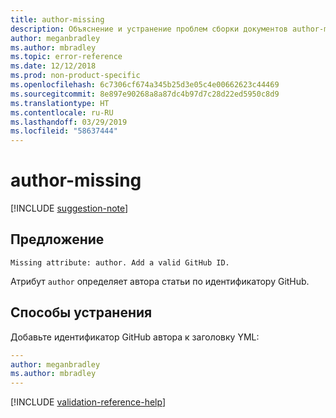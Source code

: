 ```yaml
---
title: author-missing
description: Объяснение и устранение проблем сборки документов author-missing
author: meganbradley
ms.author: mbradley
ms.topic: error-reference
ms.date: 12/12/2018
ms.prod: non-product-specific
ms.openlocfilehash: 6c7306cf674a345b25d3e05c4e00662623c44469
ms.sourcegitcommit: 8e897e90268a8a87dc4b97d7c28d22ed5950c8d9
ms.translationtype: HT
ms.contentlocale: ru-RU
ms.lasthandoff: 03/29/2019
ms.locfileid: "58637444"
---
```

# <a name="author-missing"></a>author-missing

[!INCLUDE [suggestion-note](includes/suggestion-note.md)]

## <a name="suggestion"></a>Предложение

`Missing attribute: author. Add a valid GitHub ID.`

Атрибут `author` определяет автора статьи по идентификатору GitHub. 

## <a name="resolution"></a>Способы устранения

Добавьте идентификатор GitHub автора к заголовку YML:

```yml
---
author: meganbradley
ms.author: mbradley
---
```

<!--make sure to add this file to your includes folder and verify the path-->
[!INCLUDE [validation-reference-help](includes/validation-reference-help.md)]